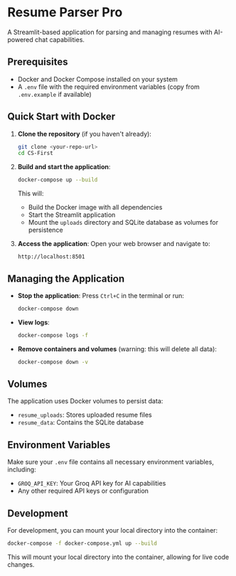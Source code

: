 # Resume Parser Pro

A Streamlit-based application for parsing and managing resumes with AI-powered chat capabilities.

## Prerequisites

- Docker and Docker Compose installed on your system
- A `.env` file with the required environment variables (copy from `.env.example` if available)

## Quick Start with Docker

1. **Clone the repository** (if you haven't already):
   ```bash
   git clone <your-repo-url>
   cd CS-First
   ```

2. **Build and start the application**:
   ```bash
   docker-compose up --build
   ```
   This will:
   - Build the Docker image with all dependencies
   - Start the Streamlit application
   - Mount the `uploads` directory and SQLite database as volumes for persistence

3. **Access the application**:
   Open your web browser and navigate to:
   ```
   http://localhost:8501
   ```

## Managing the Application

- **Stop the application**: Press `Ctrl+C` in the terminal or run:
  ```bash
  docker-compose down
  ```

- **View logs**:
  ```bash
  docker-compose logs -f
  ```

- **Remove containers and volumes** (warning: this will delete all data):
  ```bash
  docker-compose down -v
  ```

## Volumes

The application uses Docker volumes to persist data:
- `resume_uploads`: Stores uploaded resume files
- `resume_data`: Contains the SQLite database

## Environment Variables

Make sure your `.env` file contains all necessary environment variables, including:
- `GROQ_API_KEY`: Your Groq API key for AI capabilities
- Any other required API keys or configuration

## Development

For development, you can mount your local directory into the container:

```bash
docker-compose -f docker-compose.yml up --build
```

This will mount your local directory into the container, allowing for live code changes.

